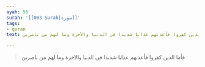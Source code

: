 ```yaml
---
ayah: 56
surah: '[[003-Surah|سورة]]'
tags:
- quran
text: فأما الذين كفروا فأعذبهم عذابا شديدا في الدنيا والآخرة وما لهم من ناصرين

---
```

> فأما الذين كفروا فأعذبهم عذابا شديدا في الدنيا والآخرة وما لهم من ناصرين
